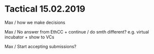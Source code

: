 # Tactical 15.02.2019

Max / how we make decisions

Max / No answer from EthCC + continue / do smth different? e.g. virtual incubator + show to VCs

Max / Start accepting submissions?

